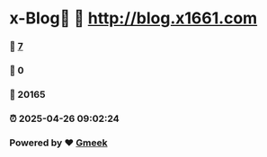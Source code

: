 # x-Blog🍃 :link: http://blog.x1661.com 
### :page_facing_up: [7](http://blog.x1661.com/tag.html) 
### :speech_balloon: 0 
### :hibiscus: 20165 
### :alarm_clock: 2025-04-26 09:02:24 
### Powered by :heart: [Gmeek](https://github.com/Meekdai/Gmeek)
